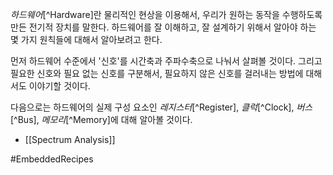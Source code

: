 *하드웨어*[^Hardware]란 물리적인 현상을 이용해서, 우리가 원하는 동작을 수행하도록 만든 전기적 장치를 말한다. 하드웨어를 잘 이해하고, 잘 설계하기 위해서 알아야 하는 몇 가지 원칙들에 대해서 알아보려고 한다.

먼저 하드웨어 수준에서 '신호'를 시간축과 주파수축으로 나눠서 살펴볼 것이다. 그리고 필요한 신호와 필요 없는 신호를 구분해서, 필요하지 않은 신호를 걸러내는 방법에 대해서도 이야기할 것이다.

다음으로는 하드웨어의 실제 구성 요소인 *레지스터*[^Register], *클럭*[^Clock], *버스*[^Bus], *메모리*[^Memory]에 대해 알아볼 것이다.

- [[Spectrum Analysis]]


#EmbeddedRecipes